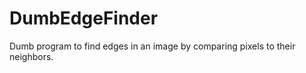 DumbEdgeFinder
==============

Dumb program to find edges in an image by comparing pixels to their neighbors.